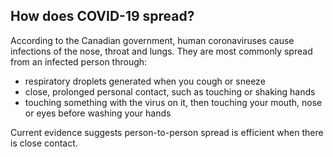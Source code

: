 ## How does COVID-19 spread?

According to the Canadian government, human coronaviruses cause infections of the nose, throat and lungs. They are most commonly spread from an infected person through:

- respiratory droplets generated when you cough or sneeze
- close, prolonged personal contact, such as touching or shaking hands
- touching something with the virus on it, then touching your mouth, nose or eyes before washing your hands

Current evidence suggests person-to-person spread is efficient when there is close contact.

